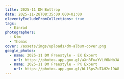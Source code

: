 ```yaml
---
title: 2025-11 DM Bottrop
date: 2025-11-28T08:35:00.000+01:00
eleventyExcludeFromCollections: true
tags:
  - Einrad
photographers:
  - Kim
  - Thomas
cover: /assets/imgs/uploads/dm-album-cover.png
google_photos:
  - name: 2025-11 DM Freestyle - EK Expert
    url: https://photos.app.goo.gl/aXnBFuaYVLV6NNbJA
  - name: 2025-11 DM Freestyle - PK Expert
    url: https://photos.app.goo.gl/bL1SpsZuTAH2n19A8
---
```

